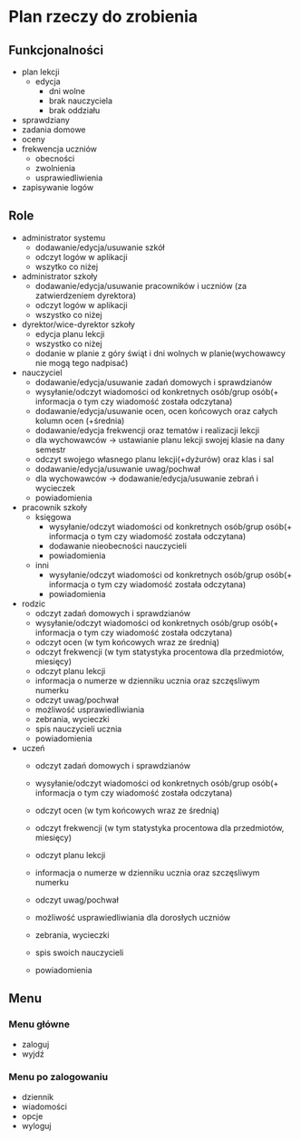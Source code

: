 # Plan rzeczy do zrobienia

## Funkcjonalności

- plan lekcji
  - edycja
    - dni wolne
    - brak nauczyciela
    - brak oddziału
- sprawdziany
- zadania domowe
- oceny
- frekwencja uczniów
  - obecności
  - zwolnienia
  - usprawiedliwienia
- zapisywanie logów

## Role

- administrator systemu
  - dodawanie/edycja/usuwanie szkół
  - odczyt logów w aplikacji
  - wszytko co niżej
- administrator szkoły
  - dodawanie/edycja/usuwanie pracowników i uczniów (za zatwierdzeniem dyrektora)
  - odczyt logów w aplikacji
  - wszystko co niżej
- dyrektor/wice-dyrektor szkoły
  - edycja planu lekcji
  - wszystko co niżej
  - dodanie w planie z góry świąt i dni wolnych w planie(wychowawcy nie mogą tego nadpisać)
- nauczyciel
  - dodawanie/edycja/usuwanie zadań domowych i sprawdzianów
  - wysyłanie/odczyt wiadomości od konkretnych osób/grup osób(+ informacja o tym czy wiadomość została odczytana)
  - dodawanie/edycja/usuwanie ocen, ocen końcowych oraz całych kolumn ocen (+średnia)
  - dodawanie/edycja frekwencji oraz tematów i realizacji lekcji
  - dla wychowawców -> ustawianie planu lekcji swojej klasie na dany semestr
  - odczyt swojego własnego planu lekcji(+dyżurów) oraz klas i sal
  - dodawanie/edycja/usuwanie uwag/pochwał
  - dla wychowawców -> dodawanie/edycja/usuwanie zebrań i wycieczek
  - powiadomienia
- pracownik szkoły
  - księgowa
    - wysyłanie/odczyt wiadomości od konkretnych osób/grup osób(+ informacja o tym czy wiadomość została odczytana)
    - dodawanie nieobecności nauczycieli
    - powiadomienia
  - inni
    - wysyłanie/odczyt wiadomości od konkretnych osób/grup osób(+ informacja o tym czy wiadomość została odczytana)
    - powiadomienia
- rodzic
  - odczyt zadań domowych i sprawdzianów
  - wysyłanie/odczyt wiadomości od konkretnych osób/grup osób(+ informacja o tym czy wiadomość została odczytana)
  - odczyt ocen (w tym końcowych wraz ze średnią)
  - odczyt frekwencji (w tym statystyka procentowa dla przedmiotów, miesięcy)
  - odczyt planu lekcji
  - informacja o numerze w dzienniku ucznia oraz szczęsliwym numerku
  - odczyt uwag/pochwał
  - możliwość usprawiedliwiania
  - zebrania, wycieczki
  - spis nauczycieli ucznia
  - powiadomienia
- uczeń
  - odczyt zadań domowych i sprawdzianów
  - wysyłanie/odczyt wiadomości od konkretnych osób/grup osób(+ informacja o tym czy wiadomość została odczytana)
  - odczyt ocen (w tym końcowych wraz ze średnią)
  - odczyt frekwencji (w tym statystyka procentowa dla przedmiotów, miesięcy)
  - odczyt planu lekcji
  - informacja o numerze w dzienniku ucznia oraz szczęsliwym numerku
  - odczyt uwag/pochwał
  - możliwość usprawiedliwiania dla dorosłych uczniów
  - zebrania, wycieczki
  - spis swoich nauczycieli

  - powiadomienia


## Menu

### Menu główne
 - zaloguj
 - wyjdź

### Menu po zalogowaniu
- dziennik
- wiadomości
- opcje
- wyloguj

